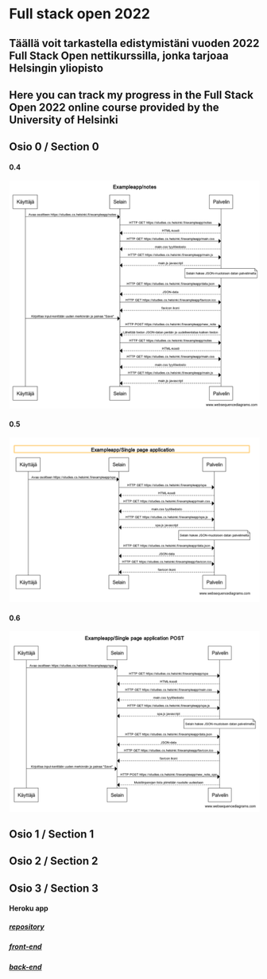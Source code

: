# Full stack open 2022

## Täällä voit tarkastella edistymistäni vuoden 2022 Full Stack Open nettikurssilla, jonka tarjoaa Helsingin yliopisto

## Here you can track my progress in the Full Stack Open 2022 online course provided by the University of Helsinki

## Osio 0 / Section 0

#### 0.4
![Solution](./osa0/0.4uusiMuistiinPano/kaavioKuva.png)

#### 0.5
![Solution](./osa0/0.5singlePageApp/kaavioKuva.png)

#### 0.6
![Solution](./osa0/0.6uusiMuistiinPano/kaavioKuva.png)

## Osio 1 / Section 1

## Osio 2 / Section 2

## Osio 3 / Section 3

#### Heroku app 

##### [repository](https://github.com/ToniCantarella/fullstackopen2022osa3)
##### [front-end](https://agile-bastion-64132.herokuapp.com/)
##### [back-end](https://agile-bastion-64132.herokuapp.com/api/persons/)

#### 